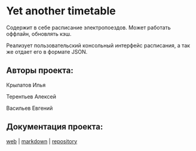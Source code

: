 # Yet another timetable
Содержит в себе расписание электропоездов.
Может работать оффлайн, обновлять кэш.

Реализует пользовательский консольный интерфейс расписания, а так же отдает его в формате JSON.

## Авторы проекта:

Крылатов Илья

Терентьев Алексей

Васильев Евгений

## Документация проекта:

[web](http://sibsutis.i.nsk.ru/doc) | [markdown](https://github.com/sibsutis-zp51-coolteam/timetable-doc/blob/master/markdown/ApiIndex.md) | [repository](https://github.com/sibsutis-zp51-coolteam/timetable-doc)
